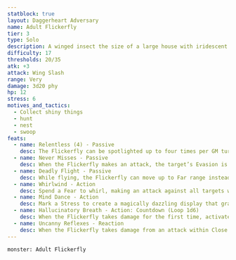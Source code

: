 ```yaml
---
statblock: true
layout: Daggerheart Adversary
name: Adult Flickerfly
tier: 3
type: Solo
description: A winged insect the size of a large house with iridescent scales and wings that move too fast to track.
difficulty: 17
thresholds: 20/35
atk: +3
attack: Wing Slash
range: Very
damage: 3d20 phy
hp: 12
stress: 6
motives_and_tactics:
  - Collect shiny things
  - hunt
  - nest
  - swoop
feats:
  - name: Relentless (4) - Passive
    desc: The Flickerfly can be spotlighted up to four times per GM turn. Spend Fear as usual to spotlight them.
  - name: Never Misses - Passive
    desc: When the Flickerfly makes an attack, the target’s Evasion is halved against the attack.
  - name: Deadly Flight - Passive
    desc: While flying, the Flickerfly can move up to Far range instead of Close range before taking an action.
  - name: Whirlwind - Action
    desc: Spend a Fear to whirl, making an attack against all targets within Very Close range. Targets the Flickerfly succeeds against take 3d8 direct physical damage.
  - name: Mind Dance - Action
    desc: Mark a Stress to create a magically dazzling display that grapples the minds of nearby foes. All targets within Close range must make an Instinct Reaction Roll. For each target who failed, you gain a Fear and the Flickerfly learns one of the target’s fears.
  - name: Hallucinatory Breath - Action: Countdown (Loop 1d6)
    desc: When the Flickerfly takes damage for the first time, activate the countdown. When it triggers, the Flickerfly breathes hallucinatory gas on all targets in front of them up to Far range. Targets must make an Instinct Reaction Roll or become overwhelmed by fearful hallucinations. Targets whose fears are known to the Flickerfly have disadvantage on this roll. Targets who fail lose 2 Hope and take 3d8+3 direct magic damage.
  - name: Uncanny Reflexes - Reaction
    desc: When the Flickerfly takes damage from an attack within Close range, you can mark a Stress to take half damage.
---
```


```statblock
monster: Adult Flickerfly
```